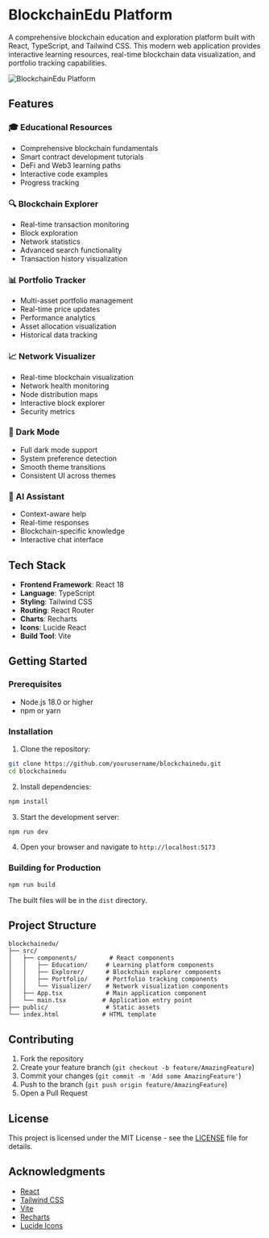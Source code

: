 # BlockchainEdu Platform

A comprehensive blockchain education and exploration platform built with React, TypeScript, and Tailwind CSS. This modern web application provides interactive learning resources, real-time blockchain data visualization, and portfolio tracking capabilities.

![BlockchainEdu Platform](https://images.unsplash.com/photo-1639762681485-074b7f938ba0?auto=format&fit=crop&q=80&w=2232&ixlib=rb-4.0.1)

## Features

### 🎓 Educational Resources
- Comprehensive blockchain fundamentals
- Smart contract development tutorials
- DeFi and Web3 learning paths
- Interactive code examples
- Progress tracking

### 🔍 Blockchain Explorer
- Real-time transaction monitoring
- Block exploration
- Network statistics
- Advanced search functionality
- Transaction history visualization

### 📊 Portfolio Tracker
- Multi-asset portfolio management
- Real-time price updates
- Performance analytics
- Asset allocation visualization
- Historical data tracking

### 📈 Network Visualizer
- Real-time blockchain visualization
- Network health monitoring
- Node distribution maps
- Interactive block explorer
- Security metrics

### 🌙 Dark Mode
- Full dark mode support
- System preference detection
- Smooth theme transitions
- Consistent UI across themes

### 💬 AI Assistant
- Context-aware help
- Real-time responses
- Blockchain-specific knowledge
- Interactive chat interface

## Tech Stack

- **Frontend Framework**: React 18
- **Language**: TypeScript
- **Styling**: Tailwind CSS
- **Routing**: React Router
- **Charts**: Recharts
- **Icons**: Lucide React
- **Build Tool**: Vite

## Getting Started

### Prerequisites

- Node.js 18.0 or higher
- npm or yarn

### Installation

1. Clone the repository:
```bash
git clone https://github.com/yourusername/blockchainedu.git
cd blockchainedu
```

2. Install dependencies:
```bash
npm install
```

3. Start the development server:
```bash
npm run dev
```

4. Open your browser and navigate to `http://localhost:5173`

### Building for Production

```bash
npm run build
```

The built files will be in the `dist` directory.

## Project Structure

```
blockchainedu/
├── src/
│   ├── components/         # React components
│   │   ├── Education/     # Learning platform components
│   │   ├── Explorer/      # Blockchain explorer components
│   │   ├── Portfolio/     # Portfolio tracking components
│   │   └── Visualizer/    # Network visualization components
│   ├── App.tsx            # Main application component
│   └── main.tsx          # Application entry point
├── public/                # Static assets
└── index.html            # HTML template
```

## Contributing

1. Fork the repository
2. Create your feature branch (`git checkout -b feature/AmazingFeature`)
3. Commit your changes (`git commit -m 'Add some AmazingFeature'`)
4. Push to the branch (`git push origin feature/AmazingFeature`)
5. Open a Pull Request

## License

This project is licensed under the MIT License - see the [LICENSE](LICENSE) file for details.

## Acknowledgments

- [React](https://reactjs.org/)
- [Tailwind CSS](https://tailwindcss.com/)
- [Vite](https://vitejs.dev/)
- [Recharts](https://recharts.org/)
- [Lucide Icons](https://lucide.dev/)